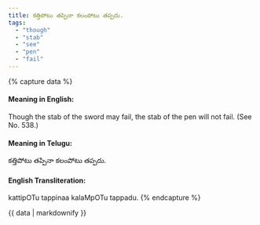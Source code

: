 ```yaml
---
title: కత్తిపోటు తప్పినా కలంపోటు తప్పదు.
tags:
  - "though"
  - "stab"
  - "see"
  - "pen"
  - "fail"
---
```


{% capture data %}
#### Meaning in English:
Though the stab of the sword may fail, the stab of the pen will not fail.
(See No. 538.)

#### Meaning in Telugu:
కత్తిపోటు తప్పినా కలంపోటు తప్పదు.

#### English Transliteration:
kattipOTu tappinaa kalaMpOTu tappadu.
{% endcapture %}

<div class="notice">{{ data | markdownify }}</div>

